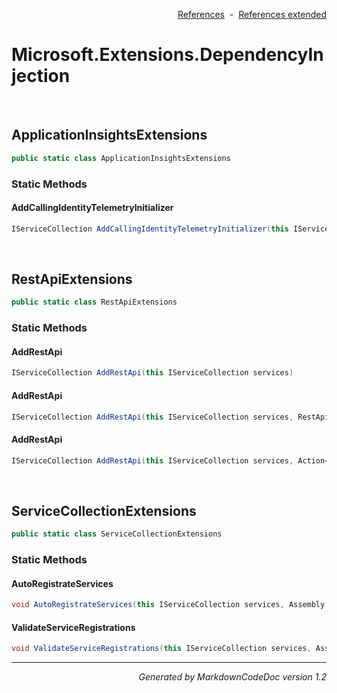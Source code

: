 <div style='text-align: right'>

[References](Index.md)&nbsp;&nbsp;-&nbsp;&nbsp;[References extended](IndexExtended.md)
</div>

# Microsoft.Extensions.DependencyInjection

<br />


## ApplicationInsightsExtensions

```csharp
public static class ApplicationInsightsExtensions
```

### Static Methods


#### AddCallingIdentityTelemetryInitializer

```csharp
IServiceCollection AddCallingIdentityTelemetryInitializer(this IServiceCollection services)
```

<br />


## RestApiExtensions

```csharp
public static class RestApiExtensions
```

### Static Methods


#### AddRestApi

```csharp
IServiceCollection AddRestApi(this IServiceCollection services)
```
#### AddRestApi

```csharp
IServiceCollection AddRestApi(this IServiceCollection services, RestApiOptions restApiOptions)
```
#### AddRestApi

```csharp
IServiceCollection AddRestApi(this IServiceCollection services, Action<IMvcBuilder> setupMvcAction, RestApiOptions restApiOptions)
```

<br />


## ServiceCollectionExtensions

```csharp
public static class ServiceCollectionExtensions
```

### Static Methods


#### AutoRegistrateServices

```csharp
void AutoRegistrateServices(this IServiceCollection services, Assembly interfaceAssembly, Assembly implementationAssembly)
```
#### ValidateServiceRegistrations

```csharp
void ValidateServiceRegistrations(this IServiceCollection services, Assembly apiAssembly)
```
<hr /><div style='text-align: right'><i>Generated by MarkdownCodeDoc version 1.2</i></div>
